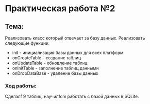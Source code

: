 # Практическая работа №2
## Тема:
Реализовать класс который отвечает за базу данных.
Реализовать следующие функции:
- init - инициализация базы данных для всех платформ
- onCreateTable - создание таблиц 
- onUpdateTable - обновление таблиц
- onInitTable - заполнение таблиц данными
- onDropDataBase - удаление базы данных 

### Ход работы:
Сделалf 9 таблиц, научилfcm работать с базой данных в SQLite.

